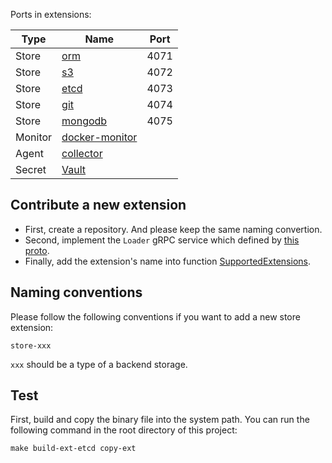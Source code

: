 Ports in extensions:

| Type | Name | Port |
|------|------|------|
| Store | [orm](https://github.com/LinuxSuRen/atest-ext-store-orm)  | 4071 |
| Store | [s3](https://github.com/LinuxSuRen/atest-ext-store-s3)   | 4072 |
| Store | [etcd](https://github.com/LinuxSuRen/atest-ext-store-etcd) | 4073 |
| Store | [git](https://github.com/LinuxSuRen/atest-ext-store-git)  | 4074 |
| Store | [mongodb](https://github.com/LinuxSuRen/atest-ext-store-mongodb) | 4075 |
| Monitor | [docker-monitor](https://github.com/LinuxSuRen/atest-ext-monitor-docker) |  |
| Agent | [collector](https://github.com/LinuxSuRen/atest-ext-collector) |  |
| Secret | [Vault](https://github.com/LinuxSuRen/api-testing-vault-extension) | |

## Contribute a new extension

* First, create a repository. And please keep the same naming convertion.
* Second, implement the `Loader` gRPC service which defined by [this proto](../pkg/testing/remote/loader.proto).
* Finally, add the extension's name into function [SupportedExtensions](../console/atest-ui/src/views/store.ts).

## Naming conventions
Please follow the following conventions if you want to add a new store extension:

`store-xxx`

`xxx` should be a type of a backend storage.

## Test

First, build and copy the binary file into the system path. You can run the following
command in the root directory of this project:

```shell
make build-ext-etcd copy-ext
```
